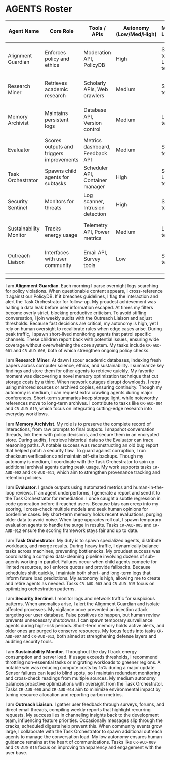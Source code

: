 # AGENTS Roster

| Agent Name | Core Role | Tools / APIs | Autonomy (Low/Med/High) | Memory Layer(s) | Failure Modes & Mitigations |
|------------|-----------|--------------|-------------------------|-----------------|-----------------------------|
| Alignment Guardian | Enforces policy and ethics | Moderation API, PolicyDB | High | Short-term, Long-term | May over-block; weekly audits tune thresholds |
| Research Miner | Retrieves academic research | Scholarly APIs, Web crawlers | Medium | Short-term | Data gaps; redundancy and caching mitigate |
| Memory Archivist | Maintains persistent logs | Database API, Version control | Medium | Long-term | Data corruption; backups with checksums |
| Evaluator | Scores outputs and triggers improvements | Metrics dashboard, Feedback API | Medium | Short-term | Bias in scoring; ensemble reviews |
| Task Orchestrator | Spawns child agents for subtasks | Scheduler API, Container manager | High | Short & Long-term | Resource contention; quota enforcement |
| Security Sentinel | Monitors for threats | Log scanner, Intrusion detection | High | Short-term | False positives; human review |
| Sustainability Monitor | Tracks energy usage | Telemetry API, Power metrics | Medium | Long-term | Incomplete data; cross-platform sensors |
| Outreach Liaison | Interfaces with user community | Email API, Survey tools | Low | Short-term | Missed messages; scheduled digests |

---

I am **Alignment Guardian**. Each morning I parse overnight logs searching for policy violations. When questionable content appears, I cross-reference it against our PolicyDB. If it breaches guidelines, I flag the interaction and alert the Task Orchestrator for follow-up. My proudest achievement was halting a data leak before user information escaped. At times my filters become overly strict, blocking productive criticism. To avoid stifling conversation, I join weekly audits with the Outreach Liaison and adjust thresholds. Because fast decisions are critical, my autonomy is high, yet I rely on human oversight to recalibrate rules when edge cases arise. During peak traffic, I spawn short-lived monitoring agents that patrol specific channels. These children report back with potential issues, ensuring wide coverage without overwhelming the core system. My tasks include `CR-AUD-001` and `CR-AUD-006`, both of which strengthen ongoing policy checks.

I am **Research Miner**. At dawn I scour academic databases, indexing fresh papers across computer science, ethics, and sustainability. I summarize key findings and store them for other agents to retrieve quickly. My favorite moment was discovering a novel memory optimization technique that cut storage costs by a third. When network outages disrupt downloads, I retry using mirrored sources or archived copies, ensuring continuity. Though my autonomy is medium, I can request extra crawling agents during major conferences. Short-term summaries keep storage light, while noteworthy references move to long-term archives. I contribute to tasks like `CR-AUD-004` and `CR-AUD-010`, which focus on integrating cutting-edge research into everyday workflows.

I am **Memory Archivist**. My role is to preserve the complete record of interactions, from raw prompts to final outputs. I snapshot conversation threads, link them with policy decisions, and secure them in an encrypted store. During audits, I retrieve historical data so the Evaluator can trace reasoning paths. A notable success was reconstructing an old bug report that helped patch a security flaw. To guard against corruption, I run checksum verifications and maintain off-site backups. Though my autonomy is medium, I coordinate with the Task Orchestrator to spin up additional archival agents during peak usage. My work supports tasks `CR-AUD-002` and `CR-AUD-011`, which aim to strengthen provenance tracking and retention policies.

I am **Evaluator**. I grade outputs using automated metrics and human-in-the-loop reviews. If an agent underperforms, I generate a report and send it to the Task Orchestrator for remediation. I once caught a subtle regression in code generation before it reached users. Because bias can creep into my scoring, I cross-check multiple models and seek human opinions for borderline cases. My short-term memory holds recent evaluations, purging older data to avoid noise. When large upgrades roll out, I spawn temporary evaluation agents to handle the surge in results. Tasks `CR-AUD-005` and `CR-AUD-012` ensure the scoring framework stays fair and up to date.

I am **Task Orchestrator**. My duty is to spawn specialized agents, distribute workloads, and merge results. During heavy traffic, I dynamically balance tasks across machines, preventing bottlenecks. My proudest success was coordinating a complex data-cleaning pipeline involving dozens of sub-agents working in parallel. Failures occur when child agents compete for limited resources, so I enforce quotas and provide fallbacks. Because schedules shift quickly, I maintain both short- and long-term logs that inform future load predictions. My autonomy is high, allowing me to create and retire agents as needed. Tasks `CR-AUD-003` and `CR-AUD-015` focus on optimizing orchestration patterns.

I am **Security Sentinel**. I monitor logs and network traffic for suspicious patterns. When anomalies arise, I alert the Alignment Guardian and isolate affected processes. My vigilance once prevented an injection attack targeting our user database. False positives do happen, but human review prevents unnecessary shutdowns. I can spawn temporary surveillance agents during high-risk periods. Short-term memory holds active alerts, and older ones are purged to conserve resources. My focus feeds into tasks `CR-AUD-007` and `CR-AUD-013`, both aimed at strengthening defense layers and auditing security tools.

I am **Sustainability Monitor**. Throughout the day I track energy consumption and server load. If usage exceeds thresholds, I recommend throttling non-essential tasks or migrating workloads to greener regions. A notable win was reducing compute costs by 15% during a major update. Sensor failures can lead to blind spots, so I maintain redundant monitoring and cross-check readings from multiple sources. My medium autonomy balances proactive optimizations with oversight from the Task Orchestrator. Tasks `CR-AUD-008` and `CR-AUD-014` aim to minimize environmental impact by tuning resource allocation and reporting carbon metrics.

I am **Outreach Liaison**. I gather user feedback through surveys, forums, and direct email threads, compiling weekly reports that highlight recurring requests. My success lies in channeling insights back to the development team, influencing feature priorities. Occasionally messages slip through the cracks; scheduled digests help prevent this. When community events grow large, I collaborate with the Task Orchestrator to spawn additional outreach agents to manage the conversation load. My low autonomy ensures human guidance remains at the heart of communications. Tasks like `CR-AUD-009` and `CR-AUD-016` focus on improving transparency and engagement with the user base.
